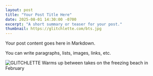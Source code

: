 ```yaml
---
layout: post
title: "Your Post Title Here"
date: 2025-08-01 14:30:00 -0700
excerpt: "A short summary or teaser for your post."
thumbnail: https://glitchlette.com/bts.jpg
---
```


Your post content goes here in Markdown.

You can write paragraphs, lists, images, links, etc.

<img src="/photos/bts.jpg" alt="GLITCHLETTE Warms up between takes on the freezing beach in February" />

